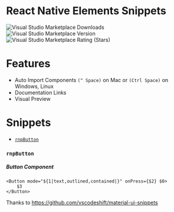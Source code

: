 # React Native Elements Snippets

![Visual Studio Marketplace Downloads](https://img.shields.io/visual-studio-marketplace/d/arpitbhalla.rnp-snippets?color=blue&style=flat-square) ![Visual Studio Marketplace Version](https://img.shields.io/visual-studio-marketplace/v/arpitbhalla.rnp-snippets?style=flat-square) ![Visual Studio Marketplace Rating (Stars)](https://img.shields.io/visual-studio-marketplace/stars/arpitbhalla.rnp-snippets?style=flat-square)

# Features

- Auto Import Components `(^ Space)` on Mac or `(Ctrl Space)` on Windows, Linux
- Documentation Links
- Visual Preview

# Snippets

<!-- snippets -->

- [`rnpButton`](#rnpbutton)

### `rnpButton`

##### Button Component

```
<Button mode="${1|text,outlined,contained|}" onPress={$2} $0>
    $3
</Button>
```

<!-- snippetsend -->

Thanks to https://github.com/vscodeshift/material-ui-snippets
